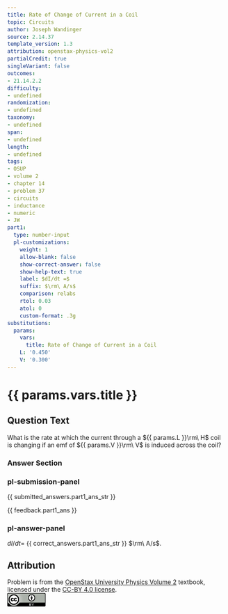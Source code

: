 ```yaml
---
title: Rate of Change of Current in a Coil
topic: Circuits
author: Joseph Wandinger
source: 2.14.37
template_version: 1.3
attribution: openstax-physics-vol2
partialCredit: true
singleVariant: false
outcomes:
- 21.14.2.2
difficulty:
- undefined
randomization:
- undefined
taxonomy:
- undefined
span:
- undefined
length:
- undefined
tags:
- OSUP
- volume 2
- chapter 14
- problem 37
- circuits
- inductance
- numeric
- JW
part1:
  type: number-input
  pl-customizations:
    weight: 1
    allow-blank: false
    show-correct-answer: false
    show-help-text: true
    label: $dI/dt =$
    suffix: $\rm\ A/s$
    comparison: relabs
    rtol: 0.03
    atol: 0
    custom-format: .3g
substitutions:
  params:
    vars:
      title: Rate of Change of Current in a Coil
    L: '0.450'
    V: '0.300'
---
```

# {{ params.vars.title }}

## Question Text

What is the rate at which the current through a ${{ params.L }}\rm\ H$ coil is changing if an emf of ${{ params.V }}\rm\ V$ is induced across the coil?

### Answer Section

### pl-submission-panel

{{ submitted_answers.part1_ans_str }}

{{ feedback.part1_ans }}

### pl-answer-panel

$dI/dt =$ {{ correct_answers.part1_ans_str }} $\rm\ A/s$.

## Attribution

Problem is from the [OpenStax University Physics Volume 2](https://openstax.org/details/books/university-physics-volume-2) textbook, licensed under the [CC-BY 4.0 license](https://creativecommons.org/licenses/by/4.0/).<br>![Image representing the Creative Commons 4.0 BY license.](https://raw.githubusercontent.com/firasm/bits/master/by.png)